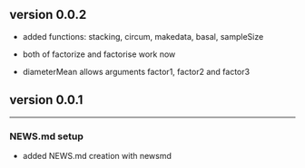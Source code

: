## version 0.0.2
- added functions: stacking, circum, makedata, basal, sampleSize

- both of factorize and factorise work now

- diameterMean allows arguments factor1, factor2 and factor3

## version 0.0.1

---


### NEWS.md setup

- added NEWS.md creation with newsmd

